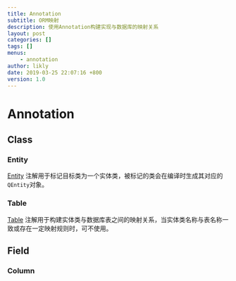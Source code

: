 ```yaml
---
title: Annotation
subtitle: ORM映射
description: 使用Annotation构建实现与数据库的映射关系
layout: post
categories: []
tags: []
menus:
    - annotation
author: likly
date: 2019-03-25 22:07:16 +800
version: 1.0
---
```


# Annotation

## Class

### Entity

[Entity](/final-data/final-data-annotation/src/main/java/org/finalframework/data/annotation/Entity.java)
注解用于标记目标类为一个实体类，被标记的类会在编译时生成其对应的`QEntity`对象。

### Table

[Table](/final-data/final-data-annotation/src/main/java/org/finalframework/data/annotation/Table.java)
注解用于构建实体类与数据库表之间的映射关系，当实体类名称与表名称一致或存在一定映射规则时，可不使用。

## Field

### Column